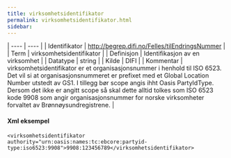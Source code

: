 ```yaml
---
title: virksomhetsidentifikator
permalink: virksomhetsidentifikator.html
sidebar:
---
```


| ---- | ---- |
| Identifikator | http://begrep.difi.no/Felles/tilEndringsNummer |
| Term | virksomhetsidentifikator |
| Definisjon | Identifikasjon av en virksomhet |
| Datatype | string |
| Kilde | DIFI |
| Kommentar | virksomhetsidentifikator er et organisasjonsnummer i henhold til ISO 6523. Det vil si at organisasjonsnummeret er prefixet med et Global Location Number utstedt av GS1. I tillegg bør scope angis ihht Oasis PartyIdType. Dersom det ikke er angitt scope så skal dette alltid tolkes som ISO 6523 kode 9908 som angir organisasjonsnummer for norske virksomheter forvaltet av Brønnøysundregistrene. | 

#### Xml eksempel

```
<virksomhetsidentifikator authority="urn:oasis:names:tc:ebcore:partyid-type:iso6523:9908">9908:123456789</virksomhetsidentifikator>
```


